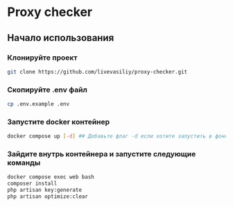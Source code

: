 # Proxy checker

## Начало использования

### Клонируйте проект
```bash
git clone https://github.com/livevasiliy/proxy-checker.git
```

### Скопируйте .env файл
```bash
cp .env.example .env
```

### Запустите docker контейнер
```bash
docker compose up [-d] ## Добавьте флаг -d если хотите запустить в фоне
```

### Зайдите внутрь контейнера и запустите следующие команды
```bash
docker compose exec web bash
composer install
php artisan key:generate
php artisan optimize:clear
```

